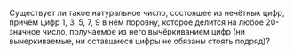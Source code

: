 Существует ли такое натуральное число, состоящее из нечётных
цифр, причём цифр 1, 3, 5, 7, 9 в нём поровну, которое делится на
любое 20-значное число, получаемое из него вычёркиванием цифр
(ни вычеркиваемые, ни оставшиеся цифры не обязаны стоять подряд)?